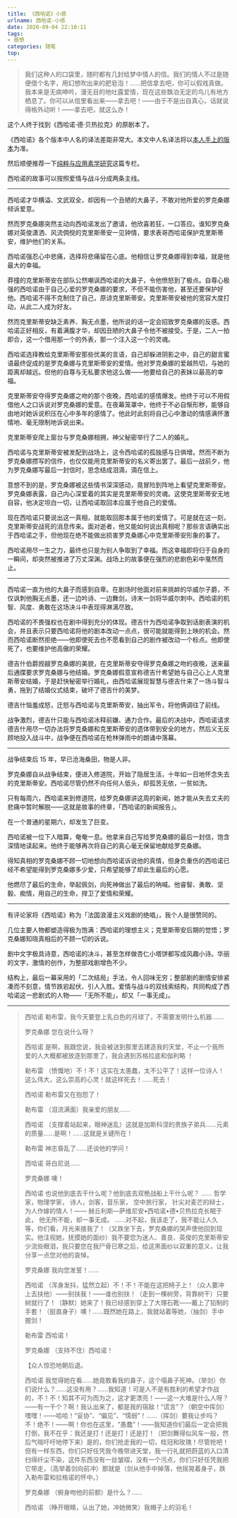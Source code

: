 ```yaml
---
title: 《西哈诺》小感
urlname: 西哈诺-小感
date: 2020-09-04 22:10:11
tags:
- 感想
categories: 随笔
top:
---
```


>我们这种人的口袋里，随时都有几封给梦中情人的信。我们的情人不过是随便借个名字，用幻想吹出来的肥皂泡！……把信拿去吧，你可以假戏真做。我本来是无病呻吟，漫无目的地吐露爱情，现在这些飘泊无定的鸟儿有地方栖息了。你可以从信里看出来——拿去吧！——由于不是出自真心，话就说得格外动听！——拿去吧，就这么办！

这个人终于找到《西哈诺·德·贝热拉克》的原剧本了。

《西哈诺》各个版本中人名的译法差距非常大。本文中人名译法将以[本人手上的版本](cyrano.epub)为准。

然后顺便推荐一下[纯粹与应用素学研究](https://zhuanlan.zhihu.com/c_1247166150372421632)这篇专栏。

<!-- more -->

西哈诺的故事可以按照爱情与战斗分成两条主线。

-----

西哈诺才华横溢、文武双全，却因有一个丑陋的大鼻子，不敢对他所爱的罗克桑娜倾诉爱意。

然而罗克桑娜突然主动向西哈诺发出了邀请，他欣喜若狂，一口答应。谁知罗克桑娜对英俊潇洒、风流倜傥的克里斯蒂安一见钟情，要求表哥西哈诺保护克里斯蒂安，维护他们的关系。

西哈诺强忍心中悲痛，选择将悲痛留在心底。他相信让罗克桑娜得到幸福，就是他最大的幸福。

莽撞的克里斯蒂安在部队公然嘲讽西哈诺的大鼻子，令他愤怒到了极点。自尊心极强的西哈诺由于自己心爱的罗克桑娜的要求，不但不能伤害他，甚至还要保护好他。西哈诺不得不克制住了自己，原谅克里斯蒂安。克里斯蒂安被他的宽容大度打动，从此二人成为好友。

然而克里斯蒂安缺乏素养、胸无点墨，他所说的话一定会招致罗克桑娜的反感。西哈诺正好相反，有着满腹才华，却因丑陋的大鼻子令他不被接受。于是，二人一拍即合，这一个借用那一个的外表，那一个注入这一个的灵魂。

西哈诺选择教给克里斯蒂安那些优美的言语，自己却躲进阴影之中，自己的甜言蜜语最终促成的是罗克桑娜与克里斯蒂安的爱情。他对罗克桑娜的爱越热切，与她的距离却越远。但他的自尊与无私要求他这么做——他要给自己的表妹以最高的幸福。

克里斯蒂安夺得罗克桑娜之吻的那个夜晚，西哈诺的感情爆发。他终于可以不用假借他人之口诉说对罗克桑娜的爱意。在夜幕笼罩中，他终于不必自惭形秽，能够自由地对她诉说积压在心中多年的感情了。他此时此刻将自己心中激动的情感满怀激情地、毫无限制地诉说出来。

克里斯蒂安爬上窗台与罗克桑娜相拥，神父秘密举行了二人的婚礼。

西哈诺与克里斯蒂安被发配到战场上，这令西哈诺的孤独感与日俱增。然而不断为罗克桑娜攒写的信件，也仅仅能用克里斯蒂安的名义寄出罢了。最后一战前夕，他为罗克桑娜写最后一封信时，思念结成泪滴，滴在信上。

意想不到的是，罗克桑娜被这些情书深深感动，竟冒险到阵地上看望克里斯蒂安。罗克桑娜表露，自己内心深爱着的其实是克里斯蒂安的灵魂。这使克里斯蒂安无地自容，他决定坦白一切，让西哈诺取回本应属于他自己的爱情。

现在西哈诺只要说出这一真相，就能取回那本属于他的爱情了。可是就在这一刻，克里斯蒂安战死的消息传来。面对逝者，他又能如何说出真相呢？那些言语确实出于西哈诺之手，但他现在绝不能做出损害罗克桑娜心中克里斯蒂安形象的事了。

西哈诺用尽一生之力，最终也只是为别人争取到了幸福。而这幸福即将归于自身的一瞬间，却突然被推进了万丈深渊。战场上的故事便在强烈的悲剧色彩中戛然而止。

-----

西哈诺一直为他的大鼻子而感到自卑。在剧场时他面对前来挑衅的华威尔子爵，不仅讽刺他胸无点墨，还一边吟诗、一边舞剑，诗末一剑将华威尔刺中。西哈诺的机智、风度、勇敢在这场决斗中表现得淋漓尽致。

西哈诺的不畏强权也在剧中得到充分的体现。德吉什为西哈诺争取到话剧表演的机会，并且表示只要西哈诺将他的剧本改动一点点，很可能就能得到上映的机会。然而西哈诺断然拒绝——他即使死去也不愿看到自己的剧作被改动一个标点。他即使死了，也要维护他高傲的荣耀。

德吉什伯爵觊觎罗克桑娜的美貌，在克里斯蒂安夺得罗克桑娜之吻的夜晚，送来最后通牒要求罗克桑娜与他结婚。罗克桑娜假意宣称德吉什希望她与自己心上人克里斯蒂安结婚，于是赶快秘密举行婚礼，由西哈诺展现智慧与德吉什来了一场斗智斗勇，拖到了结婚仪式结束，破坏了德吉什的美梦。

德吉什恼羞成怒，迁怒与西哈诺与克里斯蒂安，抽出军令，将他俩调往了前线。

战争激烈，德吉什只能与西哈诺冰释前嫌、通力合作。最后的决战中，西哈诺请求德吉什用尽一切办法将罗克桑娜和克里斯蒂安的遗体带到安全的地方，然后义无反顾地投入战斗中，战争便在西哈诺在枪林弹雨中的朗诵中落幕。

-----

战争结束后 15 年，早已沧海桑田，物是人非。

罗克桑娜自从战争结束，便进入修道院，开始了隐居生活，十年如一日地怀念失去的克里斯蒂安。西哈诺尽管仍然不向任何人低头，却孤苦无依，一贫如洗。

只有每周六，西哈诺来到修道院，给罗克桑娜讲这周的新闻，她才能从失去丈夫的悲痛中暂时解脱——这就是故事的终章，「西哈诺的新闻报告」。

在一个普通的星期六，却发生了巨变。

西哈诺被一位下人暗算，奄奄一息。他拿来自己写给罗克桑娜的最后一封信，饱含深情地读起来。他终于能够再次将自己的真心毫无保留地献给罗克桑娜。

得知真相的罗克桑娜不顾一切地想向西哈诺诉说他的真情，但身负重伤的西哈诺已经不希望能得到罗克桑娜多少爱，只希望能够了却此生最后的心愿。

他燃尽了最后的生命，举起佩剑，向死神做出了最后的呐喊。他睿智、勇敢、坚毅、痴情，用自己的生命，捍卫了爱情和荣耀。

-----

有评论家将《西哈诺》称为「法国浪漫主义戏剧的绝唱」，我个人是很赞同的。

几位主要人物都塑造得极为饱满：西哈诺的理想主义；克里斯蒂安后期的觉悟；罗克桑娜知晓真相后的不顾一切的诉说。

剧中文字极具诗意，西哈诺的决斗，甚至怎样做杏仁小塔饼都写成风趣小诗。华丽的文字，激情的创作，为整部戏剧增色不少。

结构上，最后一幕采用的「二次结局」手法，令人回味无穷；整部剧的剧情安排紧凑而不刻意，情节跌宕起伏、引人入胜。爱情与战斗的双线索结构，共同构成了西哈诺这一悲剧式的人物——「无所不能」，却又「一事无成」。

-----

>西哈诺 勒布雷，我今天要登上乳白色的月球了，不需要发明什么机器…….
>
>罗克桑娜 您在说什么呀？
>
>西哈诺 是啊，我跟您说，我会被送到那里去建造我的天堂，不止一个我所爱的人大概都被放逐到那里了，我会遇到苏格拉底和伽利略 ！
>
>勒布雷 （愤慨地）不！不！这实在太愚蠢，太不公平了！这样一位诗人！这么伟大，这么崇高的心灵！就这样死去！……死去！
>
>西哈诺 勒布雷又在抱怨了！
>
>勒布雷 （泪流满面）我亲爱的朋友……
>
>西哈诺 （支撑着站起来，眼神迷乱）这就是加斯科涅的贵族子弟兵……元素的质量……是啊！……这就是关键所在！
>
>勒布雷 神志昏乱了……还谈他的学问！
>
>西哈诺 哥白尼说……
>
>罗克桑娜 噢！
>
>西哈诺 也说他到底去干什么呢？他到底去双桅战船上干什么呢？ ……
>哲学家，物理学家，
>诗人，剑客，音乐家，
>空中旅行家，
>针尖对麦芒的辩士，
>为人作嫁的情人！——
>赫丘利斯—萨维尼安•西哈诺•德•贝热拉克长眠于此，
>他无所不能，却一事无成。
>……对不起，我该走了，我不能让人久等，你们看，月光来接我了！（又跌坐下去，罗克桑娜的哭声使他回到现实。他注视她，抚摸她的面纱）我不要您为迷人、善良、英俊的克里斯蒂安少流些眼泪，我只要您在我尸骨已寒之后，给这黑面纱以双重的意义，让我分享一点您对他的哀悼。
>
>罗克桑娜 我向您发誓！……
>
>西哈诺 （浑身发抖，猛然立起）不！不！不能在这把椅子上！（众人要冲上去扶他）——别扶我！——谁也别扶！（走到一棵树旁，背靠树干）只要树就行了！（静默）她来了！我已经感到穿上了大理石靴——戴上了铅制的手套！（挺直身子）噢！……既然她在路上，我就站着等她，（抽剑）手中握剑！
>
>勒布雷 西哈诺！
>
>罗克桑娜 （支持不住）西哈诺！
>
>【众人惊恐地朝后退。
>
>西哈诺 我觉得她在看……她竟敢看我的鼻子，这个塌鼻子死神。（举剑）你们说什么？……这没有用？……我知道！可是人不是有胜利的希望才作战的，不！不！知其不可为而为之，这才更漂亮！——这一大堆是什么人呀？——有一千个？啊！我认出来了，都是我的宿敌！“谎言”？（朝空中挥剑）嘿嘿！——哈哈！“妥协”、“偏见”、“懦弱”！……（挥剑）要我让步吗？不！绝不！——啊！你也在这里，“愚蠢”！——我知道你们最后一定会把我打倒，我不在乎：我还是打！还是打！还是打！（把剑舞得似风车一般，然后气喘吁吁地停下来）是的，你们抢走我的一切，桂冠和玫瑰！尽管抢吧！但有一样东西，你们只好任凭我今晚带进天堂，我一行礼就把蔚蓝的入口清扫得纤尘不染，这件东西没有一丝皱褶，没有一个污点，你们只好任凭我把它带走，（高举着剑向前冲）那就是（剑从他手中掉落，他摇晃着身子，跌入勒布雷和拉格诺的怀中。）
>
>罗克桑娜 （俯身吻他的前额）是什么？……
>
>西哈诺 （睁开眼睛，认出了她，冲她微笑）我帽子上的羽毛！